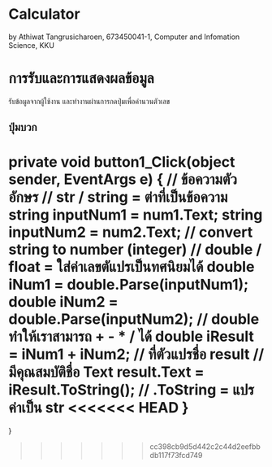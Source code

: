 # Calculator

by Athiwat Tangrusicharoen,
673450041-1,
Computer and Infomation Science, KKU

# การรับและการแสดงผลข้อมูล

รับข้อมูลจากผู้ใช้งาน และทำงานผ่านการกดปุ่มเพื่อคำนวนตัวเลข

## ปุ่มบวก

private void button1_Click(object sender, EventArgs e)
{
    // ข้อความตัวอักษร
    // str / string = ต่าที่เป็นข้อความ
    string inputNum1 = num1.Text;
    string inputNum2 = num2.Text;
    // convert string to number (integer)
    // double / float = ใส่ค่าเลขตัแปรเป็นทศนิยมได้
    double iNum1 = double.Parse(inputNum1);
    double iNum2 = double.Parse(inputNum2);
    // double ทำให้เราสามารถ + - * / ได้
    double iResult = iNum1 + iNum2;
    // ที่ตัวแปรชื่อ result
    // มีคุณสมบัติชื่อ Text
    result.Text = iResult.ToString(); // .ToString = แปรค่าเป็น str
<<<<<<< HEAD
}
=======
}
>>>>>>> cc398cb9d5d442c2c44d2eefbbdb117f73fcd749
